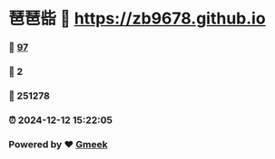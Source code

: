 # 琶琶啙 :link: https://zb9678.github.io 
### :page_facing_up: [97](https://zb9678.github.io/tag.html) 
### :speech_balloon: 2 
### :hibiscus: 251278 
### :alarm_clock: 2024-12-12 15:22:05 
### Powered by :heart: [Gmeek](https://github.com/Meekdai/Gmeek)
